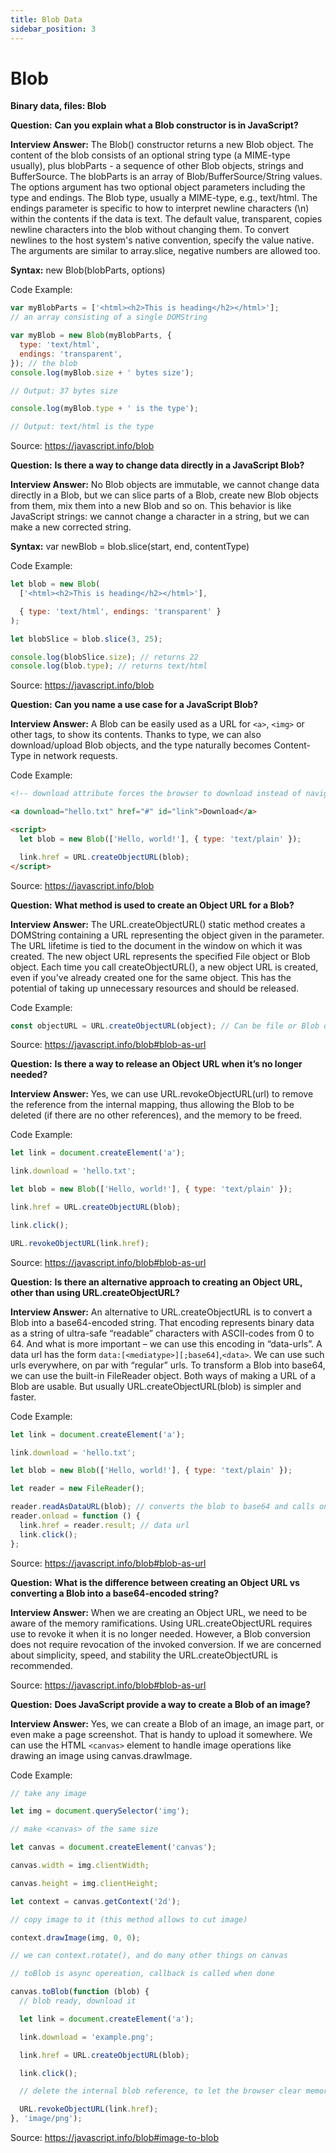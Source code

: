 ```yaml
---
title: Blob Data
sidebar_position: 3
---
```


# Blob

**Binary data, files: Blob**

**Question:** **Can you explain what a Blob constructor is in JavaScript?**

**Interview Answer:** The Blob() constructor returns a new Blob object. The content of the blob consists of an optional string type (a MIME-type usually), plus blobParts - a sequence of other Blob objects, strings and BufferSource. The blobParts is an array of Blob/BufferSource/String values. The options argument has two optional object parameters including the type and endings. The Blob type, usually a MIME-type, e.g., text/html. The endings parameter is specific to how to interpret newline characters (\n) within the contents if the data is text. The default value, transparent, copies newline characters into the blob without changing them. To convert newlines to the host system's native convention, specify the value native. The arguments are similar to array.slice, negative numbers are allowed too.

**Syntax:** new Blob(blobParts, options)

Code Example:

```js
var myBlobParts = ['<html><h2>This is heading</h2></html>'];
// an array consisting of a single DOMString

var myBlob = new Blob(myBlobParts, {
  type: 'text/html',
  endings: 'transparent',
}); // the blob
console.log(myBlob.size + ' bytes size');

// Output: 37 bytes size

console.log(myBlob.type + ' is the type');

// Output: text/html is the type
```

Source: <https://javascript.info/blob>

**Question:** **Is there a way to change data directly in a JavaScript Blob?**

**Interview Answer:** No Blob objects are immutable, we cannot change data directly in a Blob, but we can slice parts of a Blob, create new Blob objects from them, mix them into a new Blob and so on. This behavior is like JavaScript strings: we cannot change a character in a string, but we can make a new corrected string.

**Syntax:** var newBlob = blob.slice(start, end, contentType)

Code Example:

```js
let blob = new Blob(
  ['<html><h2>This is heading</h2></html>'],

  { type: 'text/html', endings: 'transparent' }
);

let blobSlice = blob.slice(3, 25);

console.log(blobSlice.size); // returns 22
console.log(blob.type); // returns text/html
```

Source: <https://javascript.info/blob>

**Question:** **Can you name a use case for a JavaScript Blob?**

**Interview Answer:** A Blob can be easily used as a URL for `<a>`, `<img>` or other tags, to show its contents. Thanks to type, we can also download/upload Blob objects, and the type naturally becomes Content-Type in network requests.

Code Example:

```html
<!-- download attribute forces the browser to download instead of navigating -->

<a download="hello.txt" href="#" id="link">Download</a>

<script>
  let blob = new Blob(['Hello, world!'], { type: 'text/plain' });

  link.href = URL.createObjectURL(blob);
</script>
```

Source: <https://javascript.info/blob>

**Question:** **What method is used to create an Object URL for a Blob?**

**Interview Answer:** The URL.createObjectURL() static method creates a DOMString containing a URL representing the object given in the parameter. The URL lifetime is tied to the document in the window on which it was created. The new object URL represents the specified File object or Blob object. Each time you call createObjectURL(), a new object URL is created, even if you've already created one for the same object. This has the potential of taking up unnecessary resources and should be released.

Code Example:

```js
const objectURL = URL.createObjectURL(object); // Can be file or Blob object
```

Source: <https://javascript.info/blob#blob-as-url>

**Question:** **Is there a way to release an Object URL when it’s no longer needed?**

**Interview Answer:** Yes, we can use URL.revokeObjectURL(url) to remove the reference from the internal mapping, thus allowing the Blob to be deleted (if there are no other references), and the memory to be freed.

Code Example:

```js
let link = document.createElement('a');

link.download = 'hello.txt';

let blob = new Blob(['Hello, world!'], { type: 'text/plain' });

link.href = URL.createObjectURL(blob);

link.click();

URL.revokeObjectURL(link.href);
```

Source: <https://javascript.info/blob#blob-as-url>

**Question:** **Is there an alternative approach to creating an Object URL, other than using URL.createObjectURL?**

**Interview Answer:** An alternative to URL.createObjectURL is to convert a Blob into a base64-encoded string. That encoding represents binary data as a string of ultra-safe “readable” characters with ASCII-codes from 0 to 64. And what is more important – we can use this encoding in “data-urls”. A data url has the form `data:[<mediatype>][;base64]`,`<data>`. We can use such urls everywhere, on par with “regular” urls. To transform a Blob into base64, we can use the built-in FileReader object. Both ways of making a URL of a Blob are usable. But usually URL.createObjectURL(blob) is simpler and faster.

Code Example:

```js
let link = document.createElement('a');

link.download = 'hello.txt';

let blob = new Blob(['Hello, world!'], { type: 'text/plain' });

let reader = new FileReader();

reader.readAsDataURL(blob); // converts the blob to base64 and calls onload
reader.onload = function () {
  link.href = reader.result; // data url
  link.click();
};
```

Source: <https://javascript.info/blob#blob-as-url>

**Question:** **What is the difference between creating an Object URL vs converting a Blob into a base64-encoded string?**

**Interview Answer:** When we are creating an Object URL, we need to be aware of the memory ramifications. Using URL.createObjectURL requires use to revoke it when it is no longer needed. However, a Blob conversion does not require revocation of the invoked conversion. If we are concerned about simplicity, speed, and stability the URL.createObjectURL is recommended.

Source: <https://javascript.info/blob#blob-as-url>

**Question:** **Does JavaScript provide a way to create a Blob of an image?**

**Interview Answer:** Yes, we can create a Blob of an image, an image part, or even make a page screenshot. That is handy to upload it somewhere. We can use the HTML `<canvas>` element to handle image operations like drawing an image using canvas.drawImage.

Code Example:

```js
// take any image

let img = document.querySelector('img');

// make <canvas> of the same size

let canvas = document.createElement('canvas');

canvas.width = img.clientWidth;

canvas.height = img.clientHeight;

let context = canvas.getContext('2d');

// copy image to it (this method allows to cut image)

context.drawImage(img, 0, 0);

// we can context.rotate(), and do many other things on canvas

// toBlob is async opereation, callback is called when done

canvas.toBlob(function (blob) {
  // blob ready, download it

  let link = document.createElement('a');

  link.download = 'example.png';

  link.href = URL.createObjectURL(blob);

  link.click();

  // delete the internal blob reference, to let the browser clear memory from it

  URL.revokeObjectURL(link.href);
}, 'image/png');
```

Source: <https://javascript.info/blob#image-to-blob>
